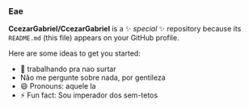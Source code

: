 ### Eae


**CcezarGabriel/CcezarGabriel** is a ✨ _special_ ✨ repository because its `README.md` (this file) appears on your GitHub profile.

Here are some ideas to get you started:

- 🔭 trabalhando pra nao surtar
- Não me pergunte sobre nada, por gentileza
- 😄 Pronouns: aquele la 
- ⚡ Fun fact: Sou imperador dos sem-tetos



